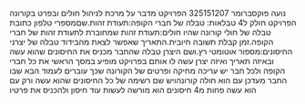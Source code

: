 נועה פוקסברומר 325151207
הפרויקט מדבר על מרכת לניהול חולים ובפרט בקורונה
הפרויקט חולק ל4 טבלאות:
טבלה של חברי הקופה:תעודת זהות.שםמספרי טלפון כתובת
טבלה של חולי קורונה שהיו חולים:תעודת זהות שמחוברת לתעודת זהות של חברי הקופה.זמן קבלת תשובה חיובית.התאריך שאפשר לצאת מהבידוד
טבלה של יצרני החיסונים:מספור אוטומטי רץ.ושם היצרן
טבלה שהחבר מכניס את החיסונים שהוא עשה ובאיזה תאריך ואיזה יצרן עשה לו אותם
בפרויקט מופיע במסך הראשי את כל חברי הקופה ולכל חבר יש עריכה מחיקה ופרטים של הקורונה שכך עוברים לעמוד הבא שבו החבר מעדכן עם הוא חולה קורונהויש שם רשימה של כל החיסונים שהוא עשה ורק עם הוא עשה פחות מ4 חיסונים הוא מורשה לעשות עוד חיסון ולהכניס את פרטיו
